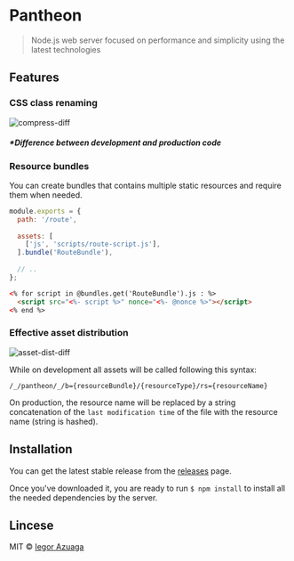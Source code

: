 # Pantheon

> Node.js web server focused on performance and simplicity using the latest technologies

## Features

### CSS class renaming

![compress-diff](http://image.prntscr.com/image/8a848a93db4942239c45e5c435ab1d49.png)

##### **Difference between development and production code*

### Resource bundles

You can create bundles that contains multiple static resources and require them when needed.

```javascript
module.exports = {
  path: '/route',
  
  assets: [
    ['js', 'scripts/route-script.js'],
  ].bundle('RouteBundle'),
  
  // ..
};
```

```html
<% for script in @bundles.get('RouteBundle').js : %>
  <script src="<%- script %>" nonce="<%- @nonce %>"></script>
<% end %>
```

### Effective asset distribution

![asset-dist-diff](http://image.prntscr.com/image/127e679f1b964b79a823864073c9e743.png)

While on development all assets will be called following this syntax:

``/_/pantheon/_/b={resourceBundle}/{resourceType}/rs={resourceName}``

On production, the resource name will be replaced by a string concatenation of the ``last modification time`` of the file with the resource name (string is hashed).

## Installation

You can get the latest stable release from the [releases](https://github.com/iiegor/pantheon/releases) page.

Once you've downloaded it, you are ready to run ``$ npm install`` to install all the needed dependencies by the server.

## Lincese
MIT © [Iegor Azuaga](https://github.com/iiegor)
